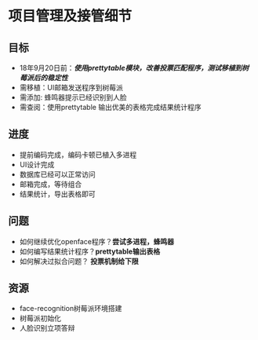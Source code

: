 项目管理及接管细节
=====

目标
---
* 18年9月20日前：***使用prettytable模块，改善投票匹配程序，测试移植到树莓派后的稳定性***
* 需移植：UI邮箱发送程序到树莓派
* 需添加: 蜂鸣器提示已经识别到人脸
* 需查阅：使用prettytable 输出优美的表格完成结果统计程序

进度
---
* 提前编码完成，编码卡顿已植入多进程
* UI设计完成
* 数据库已经可以正常访问
* 邮箱完成，等待组合
* 结果统计，导出表格即可

问题
---
* 如何继续优化openface程序？**尝试多进程，蜂鸣器**
* 如何编写结果统计程序？**prettytable输出表格**
* 如何解决过拟合问题？ **投票机制给下限**

资源
---
* face-recognition树莓派环境搭建
* 树莓派初始化
* 人脸识别立项答辩

